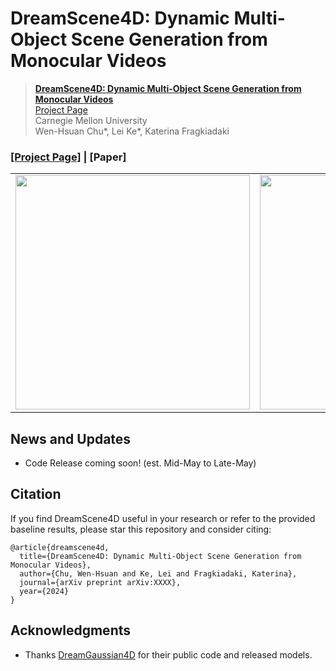 # DreamScene4D: Dynamic Multi-Object Scene Generation from Monocular Videos


> [**DreamScene4D: Dynamic Multi-Object Scene Generation from Monocular Videos**](https://dreamscene4d.github.io/)           
> [Project Page](https://dreamscene4d.github.io/)           
> Carnegie Mellon University   
> Wen-Hsuan Chu*, Lei Ke*, Katerina Fragkiadaki    

### [**[Project Page]**](https://dreamscene4d.github.io/) **|** **[Paper]**

<table>
  <tr>
    <td><img src="demo-1.gif" width="375"></td>
    <td><img src="demo-2.gif" width="375"></td>
  </tr>
</table>

News and Updates
-----------------
- Code Release coming soon! (est. Mid-May to Late-May)

Citation
---------------
If you find DreamScene4D useful in your research or refer to the provided baseline results, please star this repository and consider citing:
```
@article{dreamscene4d,
  title={DreamScene4D: Dynamic Multi-Object Scene Generation from Monocular Videos},
  author={Chu, Wen-Hsuan and Ke, Lei and Fragkiadaki, Katerina},
  journal={arXiv preprint arXiv:XXXX},
  year={2024}
}
```

## Acknowledgments
- Thanks [DreamGaussian4D](https://jiawei-ren.github.io/projects/dreamgaussian4d/) for their public code and released models.
